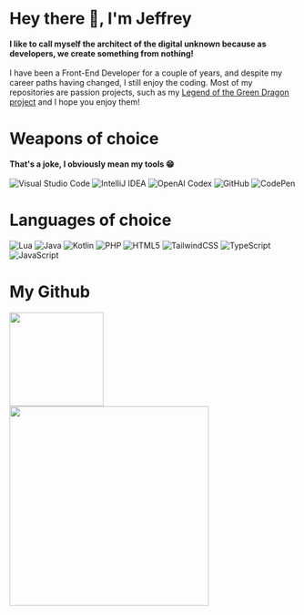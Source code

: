# Hey there :wave:, I'm Jeffrey

**I like to call myself the architect of the digital unknown because as developers, we create something from nothing!**
<br><br>
I have been a Front-End Developer for a couple of years, and despite my career paths having changed, I still enjoy the coding. Most of my repositories are passion projects, such as my [Legend of the Green Dragon project](https://github.com/Avanae/lotgd) and I hope you enjoy them!

# Weapons of choice
**That's a joke, I obviously mean my tools :grin:**
<br><br>
![Visual Studio Code](https://img.shields.io/badge/Visual%20Studio%20Code-0078d7.svg?style=for-the-badge&logo=visual-studio-code&logoColor=white)
![IntelliJ IDEA](https://img.shields.io/badge/IntelliJIDEA-000000.svg?style=for-the-badge&logo=intellij-idea&logoColor=white)
![OpenAI Codex](https://img.shields.io/badge/OpenAI%20Codex-74aa9c?style=for-the-badge&logo=openai&logoColor=white)
![GitHub](https://img.shields.io/badge/github-%23121011.svg?style=for-the-badge&logo=github&logoColor=white)
![CodePen](https://img.shields.io/badge/CodePen-white?style=for-the-badge&logo=codepen&logoColor=black)

# Languages of choice
![Lua](https://img.shields.io/badge/lua-%232C2D72.svg?style=for-the-badge&logo=lua&logoColor=white) 
![Java](https://img.shields.io/badge/java-%23ED8B00.svg?style=for-the-badge&logo=openjdk&logoColor=white)
![Kotlin](https://img.shields.io/badge/kotlin-%237F52FF.svg?style=for-the-badge&logo=kotlin&logoColor=white)
![PHP](https://img.shields.io/badge/php-%23777BB4.svg?style=for-the-badge&logo=php&logoColor=white)
![HTML5](https://img.shields.io/badge/html5-%23E34F26.svg?style=for-the-badge&logo=html5&logoColor=white)
![TailwindCSS](https://img.shields.io/badge/tailwindcss-%2338B2AC.svg?style=for-the-badge&logo=tailwind-css&logoColor=white)
![TypeScript](https://img.shields.io/badge/typescript-%23007ACC.svg?style=for-the-badge&logo=typescript&logoColor=white)
![JavaScript](https://img.shields.io/badge/javascript-%23323330.svg?style=for-the-badge&logo=javascript&logoColor=%23F7DF1E)


# My Github

<div align="left">
  <img src="https://github-readme-stats.vercel.app/api?username=avanae&show_icons=true&theme=tokyonight&rank_icon=github" height="165"/>
  <img src="https://github-readme-stats.vercel.app/api/top-langs/?username=avanae&layout=compact&theme=tokyonight" height="350"/>
</div>

